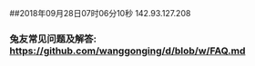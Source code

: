 ##2018年09月28日07时06分10秒 142.93.127.208
### 兔友常见问题及解答: https://github.com/wanggonging/d/blob/w/FAQ.md
